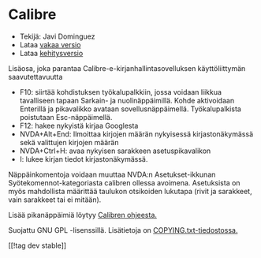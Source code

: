 # Calibre #
  
* Tekijä: Javi Dominguez
* Lataa [vakaa versio][1]
* Lataa [kehitysversio][2]
  
Lisäosa, joka parantaa Calibre-e-kirjanhallintasovelluksen käyttöliittymän saavutettavuutta

* F10: siirtää kohdistuksen työkalupalkkiin, jossa voidaan liikkua tavalliseen tapaan Sarkain- ja nuolinäppäimillä. Kohde aktivoidaan Enterillä ja pikavalikko avataan sovellusnäppäimellä. Työkalupalkista poistutaan Esc-näppäimellä.
* F12: hakee nykyistä kirjaa Googlesta
* NVDA+Alt+End: Ilmoittaa kirjojen määrän nykyisessä kirjastonäkymässä sekä valittujen kirjojen määrän
* NVDA+Ctrl+H: avaa nykyisen sarakkeen asetuspikavalikon
* I: lukee kirjan tiedot kirjastonäkymässä.
 
Näppäinkomentoja voidaan muuttaa NVDA:n Asetukset-ikkunan Syötekomennot-kategoriasta calibren ollessa avoimena. Asetuksista on myös mahdollista määrittää taulukon otsikoiden lukutapa (rivit ja sarakkeet, vain sarakkeet tai ei mitään).
 
 Lisää pikanäppäimiä löytyy [Calibren ohjeesta.][3]
 
  
  Suojattu GNU GPL -lisenssillä. Lisätietoja on [COPYING.txt-tiedostossa.][4]
    
[[!tag dev stable]]

[1]: https://addons.nvda-project.org/files/get.php?file=cae

[2]: https://addons.nvda-project.org/files/get.php?file=cae-dev

[3]: https://manual.calibre-ebook.com/gui.html

[4]: https://github.com/javidominguez/Calibre/blob/master/COPYING.txt

